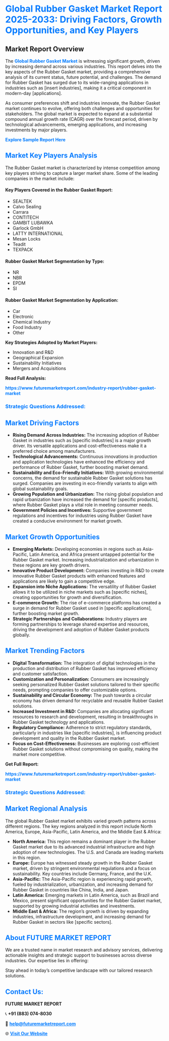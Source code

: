 <h1 style="color: #007BFF;">Global Rubber Gasket Market Report 2025-2033: Driving Factors, Growth Opportunities, and Key Players</h1>

<section id="overview">
<h2>Market Report Overview</h2>
<p>The <a href="https://www.futuremarketreport.com/industry-report/rubber-gasket-market" style="color: #007BFF; text-decoration: none;"><strong>Global Rubber Gasket Market</strong></a> is witnessing significant growth, driven by increasing demand across various industries. This report delves into the key aspects of the Rubber Gasket market, providing a comprehensive analysis of its current status, future potential, and challenges. The demand for Rubber Gasket has surged due to its wide-ranging applications in industries such as [insert industries], making it a critical component in modern-day [applications].</p>
<p>As consumer preferences shift and industries innovate, the Rubber Gasket market continues to evolve, offering both challenges and opportunities for stakeholders. The global market is expected to expand at a substantial compound annual growth rate (CAGR) over the forecast period, driven by technological advancements, emerging applications, and increasing investments by major players.</p>
</section>

<section id="overview">
<p><a href="https://www.futuremarketreport.com/request-sample/reportId=85320" style="color: #007BFF; text-decoration: none;"><strong>Explore Sample Report Here</strong></a></p>
</section>

<section id="key-players">
<h2 style="color: #007BFF;">Market Key Players Analysis</h2>
<p>The Rubber Gasket market is characterized by intense competition among key players striving to capture a larger market share. Some of the leading companies in the market include:</p>
<h4>Key Players Covered in the Rubber Gasket Report:</h4>
<ul><li>SEALTEK</li><li>Calvo Sealing</li><li>Carrara</li><li>CONTITECH</li><li>GAMBIT LUBAWKA</li><li>Garlock GmbH</li><li>LATTY INTERNATIONAL</li><li>Mesan Locks</li><li>Teadit</li><li>TEXPACK</li></ul>
<h4>Rubber Gasket Market Segmentation by Type:</h4>
<ul><li>NR</li><li>NBR</li><li>EPDM</li><li>SI</li></ul>

<h4>Rubber Gasket Market Segmentation by Application:</h4>
<ul><li>Car</li><li>Electronic</li><li>Chemical Industry</li><li>Food Industry</li><li>Other</li></ul>
<p><strong>Key Strategies Adopted by Market Players:</strong></p>
<ul>
<li>Innovation and R&D</li>
<li>Geographical Expansion</li>
<li>Sustainability Initiatives</li>
<li>Mergers and Acquisitions</li>
</ul>
</section>

<section>
<p><strong>Read Full Analysis: </strong></p><a href="https://www.futuremarketreport.com/industry-report/rubber-gasket-market" style="color: #007BFF; text-decoration: none;"><strong>https://www.futuremarketreport.com/industry-report/rubber-gasket-market</strong></a>
<h3 style="color: #007BFF;">Strategic Questions Addressed:</h3>
</section>

<section id="driving-factors">
<h2 style="color: #007BFF;">Market Driving Factors</h2>
<ul>
<li><strong>Rising Demand Across Industries:</strong> The increasing adoption of Rubber Gasket in industries such as [specific industries] is a major growth driver. Its versatile applications and cost-effectiveness make it a preferred choice among manufacturers.</li>
<li><strong>Technological Advancements:</strong> Continuous innovations in production and application technologies have enhanced the efficiency and performance of Rubber Gasket, further boosting market demand.</li>
<li><strong>Sustainability and Eco-Friendly Initiatives:</strong> With growing environmental concerns, the demand for sustainable Rubber Gasket solutions has surged. Companies are investing in eco-friendly variants to align with global sustainability goals.</li>
<li><strong>Growing Population and Urbanization:</strong> The rising global population and rapid urbanization have increased the demand for [specific products], where Rubber Gasket plays a vital role in meeting consumer needs.</li>
<li><strong>Government Policies and Incentives:</strong> Supportive government regulations and incentives for industries using Rubber Gasket have created a conducive environment for market growth.</li>
</ul>
</section>

<section id="growth-opportunities">
<h2 style="color: #007BFF;">Market Growth Opportunities</h2>
<ul>
<li><strong>Emerging Markets:</strong> Developing economies in regions such as Asia-Pacific, Latin America, and Africa present untapped potential for the Rubber Gasket market. Increasing industrialization and urbanization in these regions are key growth drivers.</li>
<li><strong>Innovative Product Development:</strong> Companies investing in R&D to create innovative Rubber Gasket products with enhanced features and applications are likely to gain a competitive edge.</li>
<li><strong>Expansion into Niche Applications:</strong> The versatility of Rubber Gasket allows it to be utilized in niche markets such as [specific niches], creating opportunities for growth and diversification.</li>
<li><strong>E-commerce Growth:</strong> The rise of e-commerce platforms has created a surge in demand for Rubber Gasket used in [specific applications], further boosting market growth.</li>
<li><strong>Strategic Partnerships and Collaborations:</strong> Industry players are forming partnerships to leverage shared expertise and resources, driving the development and adoption of Rubber Gasket products globally.</li>
</ul>
</section>

<section id="trending-factors">
<h2 style="color: #007BFF;">Market Trending Factors</h2>
<ul>
<li><strong>Digital Transformation:</strong> The integration of digital technologies in the production and distribution of Rubber Gasket has improved efficiency and customer satisfaction.</li>
<li><strong>Customization and Personalization:</strong> Consumers are increasingly seeking personalized Rubber Gasket solutions tailored to their specific needs, prompting companies to offer customizable options.</li>
<li><strong>Sustainability and Circular Economy:</strong> The push towards a circular economy has driven demand for recyclable and reusable Rubber Gasket solutions.</li>
<li><strong>Increased Investment in R&D:</strong> Companies are allocating significant resources to research and development, resulting in breakthroughs in Rubber Gasket technology and applications.</li>
<li><strong>Regulatory Compliance:</strong> Adherence to strict regulatory standards, particularly in industries like [specific industries], is influencing product development and quality in the Rubber Gasket market.</li>
<li><strong>Focus on Cost-Effectiveness:</strong> Businesses are exploring cost-efficient Rubber Gasket solutions without compromising on quality, making the market more competitive.</li>
</ul>
</section>

<section>
<p><strong>Get Full Report: </strong></p><a href="https://www.futuremarketreport.com/industry-report/rubber-gasket-market" style="color: #007BFF; text-decoration: none;"><strong>https://www.futuremarketreport.com/industry-report/rubber-gasket-market</strong></a>
<h3 style="color: #007BFF;">Strategic Questions Addressed:</h3>
</section>


<section id="regional-analysis">
<h2 style="color: #007BFF;">Market Regional Analysis</h2>
<p>The global Rubber Gasket market exhibits varied growth patterns across different regions. The key regions analyzed in this report include North America, Europe, Asia-Pacific, Latin America, and the Middle East & Africa:</p>
<ul>
<li><strong>North America:</strong> This region remains a dominant player in the Rubber Gasket market due to its advanced industrial infrastructure and high adoption of new technologies. The U.S. and Canada are leading markets in this region.</li>
<li><strong>Europe:</strong> Europe has witnessed steady growth in the Rubber Gasket market, driven by stringent environmental regulations and a focus on sustainability. Key countries include Germany, France, and the U.K.</li>
<li><strong>Asia-Pacific:</strong> The Asia-Pacific region is experiencing rapid growth, fueled by industrialization, urbanization, and increasing demand for Rubber Gasket in countries like China, India, and Japan.</li>
<li><strong>Latin America:</strong> Emerging markets in Latin America, such as Brazil and Mexico, present significant opportunities for the Rubber Gasket market, supported by growing industrial activities and investments.</li>
<li><strong>Middle East & Africa:</strong> The region’s growth is driven by expanding industries, infrastructure development, and increasing demand for Rubber Gasket in sectors like [specific sectors].</li>
</ul>
</section>

<footer>
<h2 style="color: #007BFF;">About FUTURE MARKET REPORT</h2>
<p>We are a trusted name in market research and advisory services, delivering actionable insights and strategic support to businesses across diverse industries. Our expertise lies in offering:</p>

<p>Stay ahead in today’s competitive landscape with our tailored research solutions.</p>

<h2 style="color: #007BFF;">Contact Us:</h2>
<p><strong>FUTURE MARKET REPORT</strong></p>
<p>📞 <strong>+91 (883) 074-8030</strong></p>
<p>📧 <strong><a href="mailto:help@futuremarketreport.com" style="color: #007BFF;">help@futuremarketreport.com</a></strong></p>
<p>🌐 <strong><a href="https://www.futuremarketreport.com/" style="color: #007BFF;">Visit Our Website</a></strong></p>
</footer>